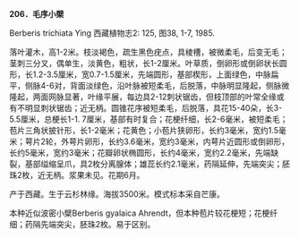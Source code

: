 **206．毛序小檗**

Berberis trichiata Ying 西藏植物志2: 125, 图38, 1-7, 1985.

落叶灌木，高1-2米。枝淡褐色，疏生黑色疣点，具棱槽，被微柔毛，后变无毛；茎刺三分叉，偶单生，淡黄色，粗状，长1-2厘米。叶草质，倒卵形或倒卵状长圆形，长1.2-3.5厘米，宽0.7-1.5厘米，先端圆形，基部楔形，上面绿色，中脉扁平，侧脉4-6对，背面淡绿色，沿叶脉被短柔毛，后脱落，中脉明显隆起，侧脉微隆起，两面网脉显著，叶缘平展，每边具2-12刺状锯齿，但枝顶部的叶常全缘或有不明显刺状锯齿；近无柄。圆锥花序被短柔毛，后脱落，具花15-40朵，长3-5.5厘米，总梗长1-1. 7厘米，基部有时复合；花梗纤细，长2-6毫米，被短柔毛；苞片三角状披针形，长1-2毫米；花黄色；小苞片狭卵形，长约3毫米，宽约1.5毫米；萼片2轮，外萼片卵形，长约3.6毫米，宽约3毫米，内萼片近圆形或倒卵形，长约5毫米，宽约3毫米；花瓣卵状椭圆形，长约4毫米，宽约2.2毫米，先端缺裂，基部缢缩呈爪，具2枚分离腺体；雄蕊长约2.1毫米，药隔延伸，先端突尖；胚珠2枚，近无柄。浆果未见。花期6月。

产于西藏。生于云杉林缘。海拔3500米。模式标本采自芒康。

本种近似波密小檗Berberis gyalaica Ahrendt，但本种苞片较花梗短；花梗纤细；药隔先端突尖，胚珠2枚。易于区别。
